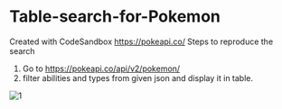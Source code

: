 # Table-search-for-Pokemon
Created with CodeSandbox
https://pokeapi.co/
Steps to reproduce the search
1) Go to https://pokeapi.co/api/v2/pokemon/
2) filter abilities and types from given json and display it in table.

![1](https://github.com/git2piyush/Table-search-for-Pokemon/assets/130133404/e4d2f615-d233-44ff-aa47-f3f356178503)
